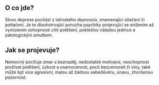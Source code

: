 ## O co jde?
Slovo deprese pochází z latinského *depressio*, znamenající stlačení či potlačení.
Je to dlouhotrvající porucha psychiky projevující se snížením až vymizením schopnosti cítit potěšení, pokleslou náladou jedince a patologickým smutkem.

## Jak se projevuje?
Nemocný pociťuje zmar a beznaděj, nedostatek motivace, neschopnost prožívat potěšení, úzkost a osamocenost, pocit bezcennosti či viny, také může být více agresivní, malou až žádnou sebedůvěru, únavu, zhoršenou pozornost.